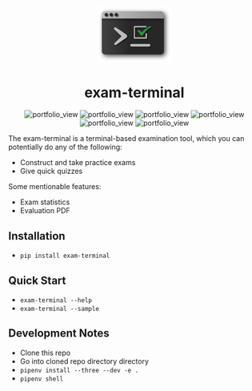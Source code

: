 

<p align="center"><img width="150" alt="portfolio_view" src="https://raw.githubusercontent.com/ismet55555/exam-terminal/master/misc/logo.png"></p>

<h1 align="center">exam-terminal</h1>

<!-- Licence Shield from https://shields.io/-->
<p align="center">

<img alt="portfolio_view" src="https://img.shields.io/github/pipenv/locked/dependency-version/ismet55555/exam-terminal/exam-terminal">

<img alt="portfolio_view" src="https://img.shields.io/pypi/pyversions/exam-terminal">

<img alt="portfolio_view" src="https://img.shields.io/pypi/format/exam-terminal">

<img alt="portfolio_view" src="https://img.shields.io/pypi/status/exam-terminal">

<img alt="portfolio_view" src="https://img.shields.io/github/license/ismet55555/exam-terminal">

<img alt="portfolio_view" src="https://img.shields.io/travis/com/ismet55555/exam-terminal/master">
</p>








The exam-terminal is a terminal-based examination tool, which you can potentially do any of the following:

- Construct and take practice exams
- Give quick quizzes

Some mentionable features:

- Exam statistics
- Evaluation PDF

## Installation

- `pip install exam-terminal`

## Quick Start
- `exam-terminal --help`
- `exam-terminal --sample`

## Development Notes

- Clone this repo
- Go into cloned repo directory directory
- `pipenv install --three --dev -e .`
- `pipenv shell`
